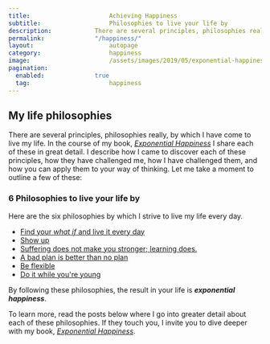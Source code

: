 ```yaml
---
title:						Achieving Happiness
subtitle:					Philosophies to live your life by
description:			There are several principles, philosophies really, by which I have come to live my life. By following these philosophies, the result in your life is Exponential Happiness.
permalink:				"/happiness/"
layout:						autopage
category:					happiness
image:						/assets/images/2019/05/exponential-happiness-background.jpg
pagination: 
  enabled: 				true
  tag: 						happiness
---
```



## My life philosophies 

There are several principles, philosophies really, by which I have come to live my life. In the course of my book, *[Exponential Happiness](/book/)* I share each of these in great detail. I describe how I came to discover each of these principles, how they have challenged me, how I have challenged them, and how you can apply them to your way of thinking. Let me take a moment to outline a few of these:

### 6 Philosophies to live your life by

Here are the six philosophies by which I strive to live my life every day. 

- [Find your *what if* and live it every day](/the-first-philosophy-find-your-what-if/)
- [Show up](/the-second-philosophy-show-up/)
- [Suffering does not make you stronger; learning does.](/the-third-philosophy-suffering-does-not-make-you-stronger/)
- [A bad plan is better than no plan](/the-fourth-philosophy-a-bad-plan-is-better-than-no-plan/)
- [Be flexible](/the-fifth-philosophy-be-flexible/)
- [Do it while you're young](/the-sixth-philosophy-do-it-while-youre-young/)

By following these philosophies, the result in your life is ***exponential happiness***.

To learn more, read the posts below where I go into greater detail about each of these philosophies. If they touch you, I invite you to dive deeper with my book, [*Exponential Happiness*](/book/).